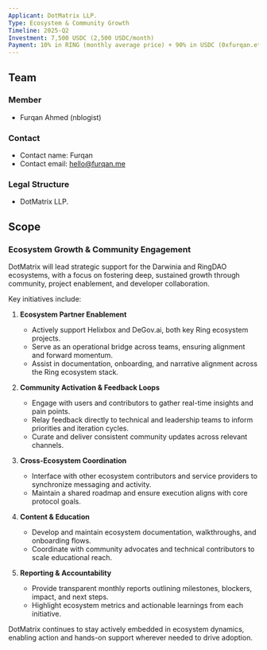 ```yaml
---
Applicant: DotMatrix LLP.
Type: Ecosystem & Community Growth
Timeline: 2025-Q2
Investment: 7,500 USDC (2,500 USDC/month)
Payment: 10% in RING (monthly average price) + 90% in USDC (0xfurqan.eth on Arbitrum)
---
```


## Team

### Member

- Furqan Ahmed (nblogist)

### Contact

- Contact name: Furqan  
- Contact email: hello@furqan.me

### Legal Structure

- DotMatrix LLP.

## Scope

### Ecosystem Growth & Community Engagement

DotMatrix will lead strategic support for the Darwinia and RingDAO ecosystems, with a focus on fostering deep, sustained growth through community, project enablement, and developer collaboration.

Key initiatives include:

1. **Ecosystem Partner Enablement**  
   - Actively support Helixbox and DeGov.ai, both key Ring ecosystem projects.  
   - Serve as an operational bridge across teams, ensuring alignment and forward momentum.  
   - Assist in documentation, onboarding, and narrative alignment across the Ring ecosystem stack.

2. **Community Activation & Feedback Loops**  
   - Engage with users and contributors to gather real-time insights and pain points.  
   - Relay feedback directly to technical and leadership teams to inform priorities and iteration cycles.  
   - Curate and deliver consistent community updates across relevant channels.

3. **Cross-Ecosystem Coordination**  
   - Interface with other ecosystem contributors and service providers to synchronize messaging and activity.  
   - Maintain a shared roadmap and ensure execution aligns with core protocol goals.

4. **Content & Education**  
   - Develop and maintain ecosystem documentation, walkthroughs, and onboarding flows.  
   - Coordinate with community advocates and technical contributors to scale educational reach.

5. **Reporting & Accountability**  
   - Provide transparent monthly reports outlining milestones, blockers, impact, and next steps.  
   - Highlight ecosystem metrics and actionable learnings from each initiative.

DotMatrix continues to stay actively embedded in ecosystem dynamics, enabling action and hands-on support wherever needed to drive adoption.
